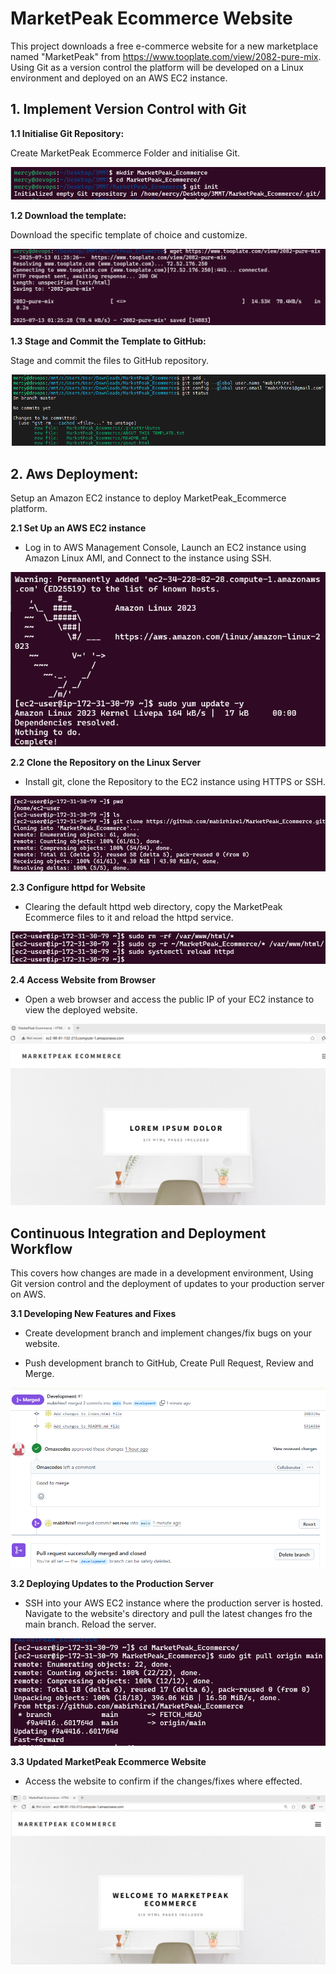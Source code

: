 # MarketPeak Ecommerce Website

This project downloads a free e-commerce website for a new marketplace named "MarketPeak" from https://www.tooplate.com/view/2082-pure-mix. Using Git as a version control the platform will be developed on a Linux environment and deployed on an AWS EC2 instance.

## 1. Implement Version Control with Git

**1.1 Initialise Git Repository:**

Create MarketPeak Ecommerce Folder and initialise Git.

![Create Folder](images\readme-img.png)

**1.2 Download the template:**

Download the specific template of choice and customize.

![Download MarketPeak Template](images/readme-img1.png)

**1.3 Stage and Commit the Template to GitHub:**

Stage and commit the files to GitHub repository.

![Stage and Commit](images/readme-img2.png)

## 2. Aws Deployment:

Setup an Amazon EC2 instance to deploy MarketPeak_Ecommerce platform.

**2.1 Set Up an AWS EC2 instance**

* Log in to AWS Management Console, Launch an EC2 instance using Amazon Linux AMI, and Connect to the instance using SSH.

![EC2 Instance](images\readme-img3.png)

**2.2 Clone the Repository on the Linux Server**

* Install git, clone the Repository to the EC2 instance using HTTPS or SSH.

![Clone Repository](images\readme-img4.png)

**2.3 Configure httpd for Website**

* Clearing the default httpd web directory, copy the MarketPeak Ecommerce files to it and reload the httpd service.

![Configure Website](images\readme-img5.png)

**2.4 Access Website from Browser**

* Open a web browser and access the public IP of your EC2 instance to view the deployed website.

![MarketPeak Website](images\readme-img6.png)

## Continuous  Integration and Deployment Workflow

This covers how changes are made in a development environment, Using Git version control and the deployment of updates to your production server on AWS.

**3.1 Developing New Features and Fixes**

* Create development branch and implement changes/fix bugs on your website. 

* Push development branch to GitHub, Create Pull Request, Review and Merge.

![Merge Development Branch](images\readme-img7.png)

**3.2 Deploying Updates to the Production Server**

* SSH into your AWS EC2 instance where the production server is hosted. Navigate to the website's directory and pull the latest changes fro the main branch. Reload the server.

![Pull Update](images\readme-img8.png)

**3.3 Updated MarketPeak Ecommerce Website**

* Access the website to confirm if the changes/fixes where effected.

![Updated Website](images\readme-img9.png)
